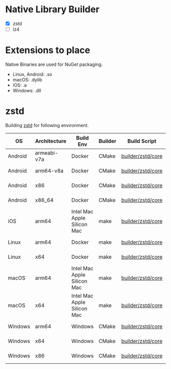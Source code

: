 # Native Library Builder

* [x] zstd
* [ ] lz4

# Extensions to place

Native Binaries are used for NuGet packaging.

* Linux, Android: .so
* macOS: .dylib
* iOS: .a
* Windows: .dll

# zstd

Building [zstd](https://github.com/facebook/zstd) for following environment.

OS | Architecture | Build Env| Builder | Build Script | CI
---- | ---- | ---- | ---- | ---- | ----
Android | armeabi-v7a | Docker | CMake | [builder/zstd/core](https://github.com/Cysharp/NativeCompressions/tree/master/builder/zstd/core) | [GitHub Actions](https://github.com/Cysharp/NativeCompressions/actions/workflows/zstd-build.yaml)
Android | arm64-v8a   | Docker | CMake | [builder/zstd/core](https://github.com/Cysharp/NativeCompressions/tree/master/builder/zstd/core) | [GitHub Actions](https://github.com/Cysharp/NativeCompressions/actions/workflows/zstd-build.yaml)
Android | x86         | Docker | CMake | [builder/zstd/core](https://github.com/Cysharp/NativeCompressions/tree/master/builder/zstd/core) | [GitHub Actions](https://github.com/Cysharp/NativeCompressions/actions/workflows/zstd-build.yaml)
Android | x86_64      | Docker | CMake | [builder/zstd/core](https://github.com/Cysharp/NativeCompressions/tree/master/builder/zstd/core) | [GitHub Actions](https://github.com/Cysharp/NativeCompressions/actions/workflows/zstd-build.yaml)
iOS     | arm64 | Intel Mac <br/>Apple Silicon Mac | make | [builder/zstd/core](https://github.com/Cysharp/NativeCompressions/tree/master/builder/zstd/core) | [GitHub Actions](https://github.com/Cysharp/NativeCompressions/actions/workflows/zstd-build.yaml)
Linux   | arm64 | Docker | make | [builder/zstd/core](https://github.com/Cysharp/NativeCompressions/tree/master/builder/zstd/core) | [GitHub Actions](https://github.com/Cysharp/NativeCompressions/actions/workflows/zstd-build.yaml)
Linux   | x64   | Docker | make | [builder/zstd/core](https://github.com/Cysharp/NativeCompressions/tree/master/builder/zstd/core) | [GitHub Actions](https://github.com/Cysharp/NativeCompressions/actions/workflows/zstd-build.yaml)
macOS   | arm64 | Intel Mac <br/>Apple Silicon Mac | make | [builder/zstd/core](https://github.com/Cysharp/NativeCompressions/tree/master/builder/zstd/core) | [GitHub Actions](https://github.com/Cysharp/NativeCompressions/actions/workflows/zstd-build.yaml)
macOS   | x64   | Intel Mac <br/>Apple Silicon Mac | make | [builder/zstd/core](https://github.com/Cysharp/NativeCompressions/tree/master/builder/zstd/core) | [GitHub Actions](https://github.com/Cysharp/NativeCompressions/actions/workflows/zstd-build.yaml)
Windows | arm64 | Windows | CMake | [builder/zstd/core](https://github.com/Cysharp/NativeCompressions/tree/master/builder/zstd/core) | [GitHub Actions](https://github.com/Cysharp/NativeCompressions/actions/workflows/zstd-build.yaml)
Windows | x64   | Windows | CMake | [builder/zstd/core](https://github.com/Cysharp/NativeCompressions/tree/master/builder/zstd/core) | [GitHub Actions](https://github.com/Cysharp/NativeCompressions/actions/workflows/zstd-build.yaml)
Windows | x86   | Windows | CMake | [builder/zstd/core](https://github.com/Cysharp/NativeCompressions/tree/master/builder/zstd/core) | [GitHub Actions](https://github.com/Cysharp/NativeCompressions/actions/workflows/zstd-build.yaml)
